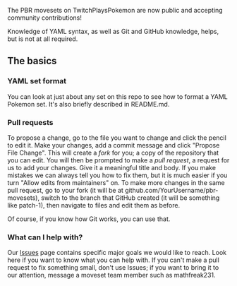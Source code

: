 The PBR movesets on TwitchPlaysPokemon are now public and accepting community contributions! 

Knowledge of YAML syntax, as well as Git and GitHub knowledge, helps, but is not at all required.

## The basics

### YAML set format

You can look at just about any set on this repo to see how to format a YAML Pokemon set. It's also briefly described in README.md.

### Pull requests

To propose a change, go to the file you want to change and click the pencil to edit it. 
Make your changes, add a commit message and click "Propose File Change".
This will create a *fork* for you; a copy of the repository that you can edit. 
You will then be prompted to make a *pull request*, a request for us to add your changes. Give it a meaningful title and body.
If you make mistakes we can always tell you how to fix them, but it is much easier if you turn "Allow edits from maintainers" on.
To make more changes in the same pull request, go to your fork (it will be at github.com/YourUsername/pbr-movesets),
switch to the branch that GitHub created (it will be something like patch-1), then navigate to files and edit them as before.

Of course, if you know how Git works, you can use that.

### What can I help with?

Our [Issues](https://github.com/TwitchPlaysPokemon/pbr-movesets/issues) page contains specific major goals we would like to reach.
Look here if you want to know what you can help with.
If you can't make a pull request to fix something small, don't use Issues; if you want to bring it to our attention, message a
moveset team member such as mathfreak231.
